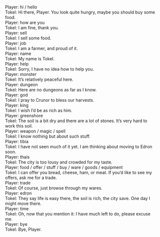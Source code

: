 Player: hi / hello  
Tokel: Hi there, Player. You look quite hungry, maybe you should buy some food.  
Player: how are you  
Tokel: I am fine, thank you.  
Player: sell  
Tokel: I sell some food.  
Player: job  
Tokel: I am a farmer, and proud of it.  
Player: name  
Tokel: My name is Tokel.  
Player: help  
Tokel: Sorry, I have no idea how to help you.  
Player: monster  
Tokel: It’s relatively peaceful here.  
Player: dungeon  
Tokel: Here are no dungeons as far as I know.  
Player: god  
Tokel: I pray to Crunor to bless our harvests.  
Player: king  
Tokel: I wish I’d be as rich as him.  
Player: greenshore  
Tokel: The soil is a bit dry and there are a lot of stones. It’s very hard to work this soil.  
Player: weapon / magic / spell  
Tokel: I know nothing but about such stuff.  
Player: tibia  
Tokel: I have not seen much of it yet. I am thinking about moving to Edron soon.  
Player: thais  
Tokel: The city is too lousy and crowded for my taste.  
Player: food / offer / stuff / buy / ware / goods / equipment  
Tokel: I can offer you bread, cheese, ham, or meat. If you’d like to see my offers, ask me for a trade.  
Player: trade  
Tokel: Of course, just browse through my wares.  
Player: edron  
Tokel: They say life is easy there, the soil is rich, the city save. One day I might move there.  
Player: time  
Tokel: Oh, now that you mention it: I have much left to do, please excuse me.  
Player: bye  
Tokel: Bye, Player.  
